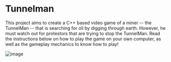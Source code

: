 # Tunnelman

This project aims to create a C++ based video game of a miner -- the TunnelMan -- that is searching for oil by digging through earth. However, he must watch out for protestors that are trying to stop the TunnelMan. Read the instructions below on how to play the game on your own computer, as well as the gameplay mechanics to know how to play!


![image](https://user-images.githubusercontent.com/49659772/207458859-4fd3292d-853b-4952-b809-f70a1110ee2f.png)
